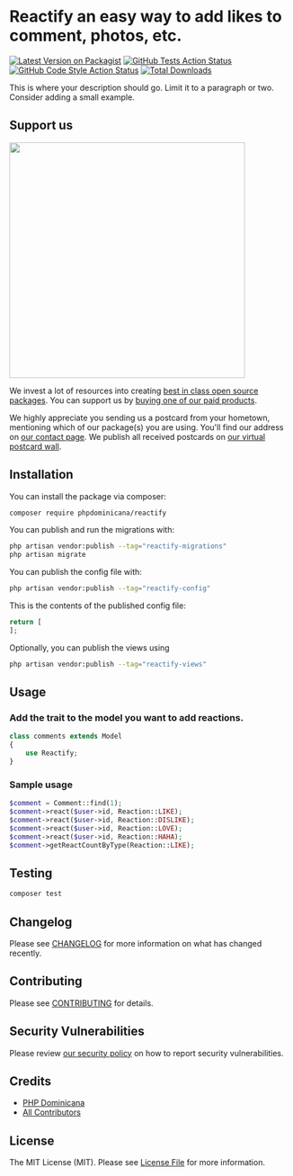 # Reactify an easy way to add likes to comment, photos, etc.

[![Latest Version on Packagist](https://img.shields.io/packagist/v/elminson/reactify.svg?style=flat-square)](https://packagist.org/packages/elminson/reactify)
[![GitHub Tests Action Status](https://img.shields.io/github/actions/workflow/status/elminson/reactify/run-tests.yml?branch=main&label=tests&style=flat-square)](https://github.com/elminson/reactify/actions?query=workflow%3Arun-tests+branch%3Amain)
[![GitHub Code Style Action Status](https://img.shields.io/github/actions/workflow/status/elminson/reactify/fix-php-code-style-issues.yml?branch=main&label=code%20style&style=flat-square)](https://github.com/elminson/reactify/actions?query=workflow%3A"Fix+PHP+code+style+issues"+branch%3Amain)
[![Total Downloads](https://img.shields.io/packagist/dt/elminson/reactify.svg?style=flat-square)](https://packagist.org/packages/elminson/reactify)

This is where your description should go. Limit it to a paragraph or two. Consider adding a small example.

## Support us

[<img src="https://github-ads.s3.eu-central-1.amazonaws.com/Reactify.jpg?t=1" width="419px" />](https://spatie.be/github-ad-click/Reactify)

We invest a lot of resources into creating [best in class open source packages](https://spatie.be/open-source). You can support us by [buying one of our paid products](https://spatie.be/open-source/support-us).

We highly appreciate you sending us a postcard from your hometown, mentioning which of our package(s) you are using. You'll find our address on [our contact page](https://spatie.be/about-us). We publish all received postcards on [our virtual postcard wall](https://spatie.be/open-source/postcards).

## Installation

You can install the package via composer:

```bash
composer require phpdominicana/reactify
```

You can publish and run the migrations with:

```bash
php artisan vendor:publish --tag="reactify-migrations"
php artisan migrate
```

You can publish the config file with:

```bash
php artisan vendor:publish --tag="reactify-config"
```

This is the contents of the published config file:

```php
return [
];
```

Optionally, you can publish the views using

```bash
php artisan vendor:publish --tag="reactify-views"
```

## Usage

### Add the trait to the model you want to add reactions.
```php
class comments extends Model
{
    use Reactify;
}
```
### Sample usage

```php
$comment = Comment::find(1);
$comment->react($user->id, Reaction::LIKE);
$comment->react($user->id, Reaction::DISLIKE);
$comment->react($user->id, Reaction::LOVE);
$comment->react($user->id, Reaction::HAHA);
$comment->getReactCountByType(Reaction::LIKE);
```

## Testing

```bash
composer test
```

## Changelog

Please see [CHANGELOG](CHANGELOG.md) for more information on what has changed recently.

## Contributing

Please see [CONTRIBUTING](CONTRIBUTING.md) for details.

## Security Vulnerabilities

Please review [our security policy](../../security/policy) on how to report security vulnerabilities.

## Credits

- [PHP Dominicana](https://github.com/elminson)
- [All Contributors](../../contributors)

## License

The MIT License (MIT). Please see [License File](LICENSE.md) for more information.
